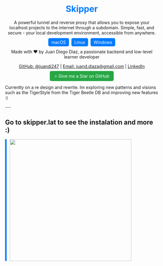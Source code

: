 <div align="center">
  
  <h1 style="color:#007bff;">Skipper</h1>
  <p>
    A powerful tunnel and reverse proxy that allows you to expose your localhost projects to the internet through a subdomain.
    Simple, fast, and secure - your local development environment, accessible from anywhere.
  </p>
  <p>
    <span style="background-color:#007bff; color:white; padding: 5px 10px; margin: 2px; border-radius: 5px;">macOS</span>
    <span style="background-color:#007bff; color:white; padding: 5px 10px; margin: 2px; border-radius: 5px;">Linux</span>
    <span style="background-color:#007bff; color:white; padding: 5px 10px; margin: 2px; border-radius: 5px;">Windows</span>
  </p>
  <p>
    Made with ❤️ by Juan Diego Diaz, a passionate backend and low-level learner developer
  </p>
  <p>
    <a href="https://github.com/juandi247" target="_blank">GitHub: @juandi247</a> |
    <a href="mailto:juand.diaza@gmail.com">Email: juand.diaza@gmail.com</a> |
    <a href="https://www.linkedin.com/in/juan-diego-diaz-92a857238/" target="_blank">LinkedIn</a>
  </p>
  <p>
    <a href="https://github.com/juandi247/skipper" target="_blank" style="background-color:#28a745; color:white; padding: 8px 15px; text-decoration:none; border-radius:5px;">⭐ Give me a Star on GitHub</a>
  </p>
</div>
 <p>
   Currently on a re design and rewrite. Im exploring new patterns and visions such as the TigerStyle from the Tiger Beetle DB and improving new features :)
  </p>
---

## <a name="installation"></a>Go to skipper.lat to see the instalation and more :)

<div style="border-left: 5px solid #007bff; padding-left: 10px; margin-bottom: 15px;">
  <img src="https://i.redd.it/cg5q7x6wt5k71.jpg" width="400px">
</div>
